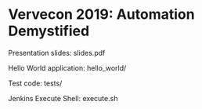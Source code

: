 # Vervecon 2019: Automation Demystified

Presentation slides: slides.pdf

Hello World application: hello_world/

Test code: tests/

Jenkins Execute Shell: execute.sh

